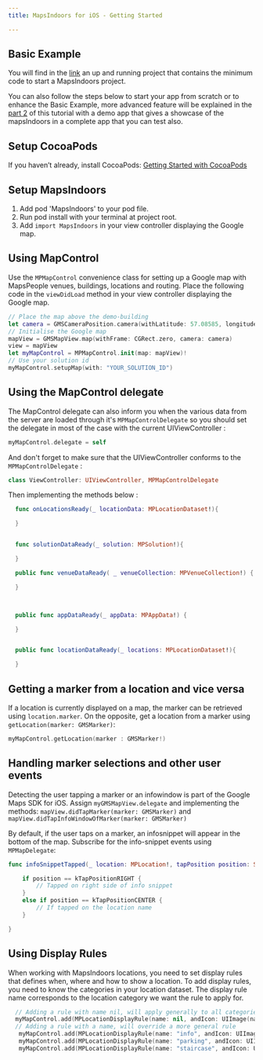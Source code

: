 ```yaml
---
title: MapsIndoors for iOS - Getting Started

---
```

## Basic Example

You will find in the [link](https://github.com/namine92/mapsIndooriOSTut) an up and running project that contains the minimum code to start a MapsIndoors project.

You can also follow the steps below to start your app from scratch or to enhance the Basic Example, more advanced feature will be explained in the [part 2](/ios/guidepart2) of this tutorial with a demo app that gives a showcase of the mapsIndoors in a complete app that you can test also.

## Setup CocoaPods

If you haven’t already, install CocoaPods:
[Getting Started with CocoaPods](https://guides.cocoapods.org/using/getting-started.html)

## Setup MapsIndoors

1. Add pod 'MapsIndoors' to your pod file.
2. Run pod install with your terminal at project root.
2. Add `import MapsIndoors` in your view controller displaying the Google map.

## Using MapControl

Use the `MPMapControl` convenience class for setting up a Google map with MapsPeople venues, buildings, locations and routing. Place the following code in the `viewDidLoad` method in your view controller displaying the Google map.

```swift
// Place the map above the demo-building
let camera = GMSCameraPosition.camera(withLatitude: 57.08585, longitude: 9.95751, zoom: 17)
// Initialise the Google map
mapView = GMSMapView.map(withFrame: CGRect.zero, camera: camera)
view = mapView
let myMapControl = MPMapControl.init(map: mapView)!
// Use your solution id
myMapControl.setupMap(with: "YOUR_SOLUTION_ID")
```

## Using the MapControl delegate

The MapControl delegate can also inform you when the various data from the server are loaded through it's `MPMapControlDelegate` so you should set the delegate in most of the case with the current UIViewController :

```swift
myMapControl.delegate = self
```
And don't forget to make sure that the UIViewController conforms to the `MPMapControlDelegate` :

```swift
class ViewController: UIViewController, MPMapControlDelegate
```

Then implementing the methods below :

```swift
  func onLocationsReady(_ locationData: MPLocationDataset!){

  }


  func solutionDataReady(_ solution: MPSolution!){

  }

  public func venueDataReady( _ venueCollection: MPVenueCollection!) {

  }



  public func appDataReady(_ appData: MPAppData!) {

  }


  public func locationDataReady(_ locations: MPLocationDataset!){

  }
```

## Getting a marker from a location and vice versa

If a location is currently displayed on a map, the marker can be retrieved using `location.marker`. On the opposite, get a location from a marker using `getLocation(marker: GMSMarker)`:

```swift
myMapControl.getLocation(marker : GMSMarker!)
```

## Handling marker selections and other user events

Detecting the user tapping a marker or an infowindow is part of the Google Maps SDK for iOS. Assign `myGMSMapView.delegate` and implementing the methods: `mapView.didTapMarker(marker: GMSMarker)` and `mapView.didTapInfoWindowOfMarker(marker: GMSMarker)`

By default, if the user taps on a marker, an infosnippet will appear in the bottom of the map. Subscribe for the info-snippet events using `MPMapDelegate`:

```swift
func infoSnippetTapped(_ location: MPLocation!, tapPosition position: String!){

    if position == kTapPositionRIGHT {
        // Tapped on right side of info snippet
    }
    else if position == kTapPositionCENTER {
        // If tapped on the location name
    }

}
```


## Using Display Rules

When working with MapsIndoors locations, you need to set display rules that defines when, where and how to show a location.
To add display rules, you need to know the categories in your location dataset. The display rule name corresponds to the location category we want the rule to apply for.

```swift
  // Adding a rule with name nil, will apply generally to all categories
  myMapControl.add(MPLocationDisplayRule(name: nil, andIcon: UIImage(named : "info"), andZoomLevelOn: 17))
  // Adding a rule with a name, will override a more general rule
   myMapControl.add(MPLocationDisplayRule(name: "info", andIcon: UIImage(named : "info"), andZoomLevelOn: 17))
   myMapControl.add(MPLocationDisplayRule(name: "parking", andIcon: UIImage(named : "parking"), andZoomLevelOn: 17))
   myMapControl.add(MPLocationDisplayRule(name: "staircase", andIcon: UIImage(named : "staircase"), andZoomLevelOn: 18))

 ```
